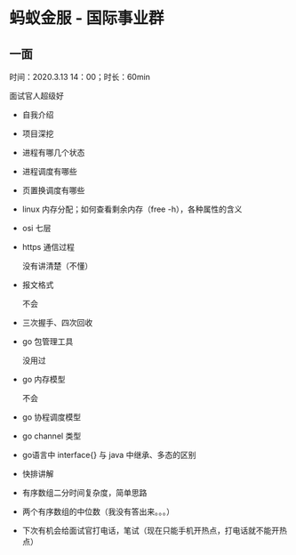 # 蚂蚁金服 - 国际事业群

## 一面

时间：2020.3.13 14：00；时长：60min

面试官人超级好

- 自我介绍

- 项目深挖

- 进程有哪几个状态

- 进程调度有哪些

- 页置换调度有哪些

- linux 内存分配；如何查看剩余内存（free -h），各种属性的含义

- osi 七层

- https 通信过程

    没有讲清楚（不懂）

- 报文格式

    不会

- 三次握手、四次回收

- go 包管理工具

    没用过

- go 内存模型

    不会

- go 协程调度模型

- go channel 类型

- go语言中 interface{} 与 java 中继承、多态的区别

- 快排讲解

- 有序数组二分时间复杂度，简单思路

- 两个有序数组的中位数（我没有答出来。。。）

- 下次有机会给面试官打电话，笔试（现在只能手机开热点，打电话就不能开热点）